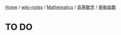 [Home](https://mengxianbin.github.io) /
[wiki-notes](https://mengxianbin.github.io/wiki-notes/site) /
[Mathematics](https://mengxianbin.github.io/wiki-notes/site/Mathematics) /
[高等数学](https://mengxianbin.github.io/wiki-notes/site/Mathematics/%E9%AB%98%E7%AD%89%E6%95%B0%E5%AD%A6) /
[泰勒级数](https://mengxianbin.github.io/wiki-notes/site/Mathematics/%E9%AB%98%E7%AD%89%E6%95%B0%E5%AD%A6/%E6%B3%B0%E5%8B%92%E7%BA%A7%E6%95%B0)

# TO DO
